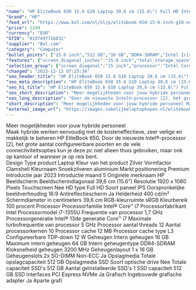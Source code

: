 ```yaml
---
"name": "HP EliteBook 650 15.6 G10 Laptop 39,6 cm (15.6\") Full HD Intel® Core™ i7 i7-1355U 16 GB DDR4-SDRAM 512 GB SSD Wi-Fi 6E (802.11ax) Windows 11 Pro Zilver"
"brand": "HP"
"feed_url": "https://www.bol.com/nl/nl/p/elitebook-650-15-6-inch-g10-notebook-pc-wolf-pro-security-edition-15-6-windows-11-pro-intel-core-i7-16gb-ram-512gb-ssd-fhd/9300000151425662"
"price": 1249
"currency": "EUR"
"GTIN": "0197497716832"
"supplier": "Bol.com"
"category": "Computer"
"bullet_points": ["15.6 inch","512 GB","16 GB","DDR4-SDRAM","Intel Iris Xe Graphics","Windows"]
"features": {"screen_diagonal_inches":"15.6 inch","total_storage_space":"512 GB","memory_size":"16 GB","memory_type":"DDR4-SDRAM","graphics_card":"Intel Iris Xe Graphics","operating_system":"Windows"}
"selection_group": {"screen_diagonal":"15 inch","processor":"Intel Core i7","changed_price_past_3_days":false,"product_family":"Elitebook"}
"changed": "2023-12-13 07:25:34"
"seo_header_title": "HP EliteBook 650 15.6 G10 Laptop 39,6 cm (15.6\") Full HD Intel® Core™ i7 i7-1355U 16 GB DDR4-SDRAM 512 GB SSD Wi-Fi 6E (802.11ax) Windows 11 Pro Zilver"
"seo_meta_description": "HP EliteBook 650 15.6 G10 Laptop 39,6 cm (15.6\") Full HD Intel® Core™ i7 i7-1355U 16 GB DDR4-SDRAM 512 GB SSD Wi-Fi 6E (802.11ax) Windows 11 Pro Zilver"
"seo_h1_title": "HP EliteBook 650 15.6 G10 Laptop 39,6 cm (15.6\") Full HD Intel® Core™ i7 i7-1355U 16 GB DDR4-SDRAM 512 GB SSD Wi-Fi 6E (802.11ax) Windows 11 Pro Zilver"
"seo_short_description": "Meer mogelijkheden voor jouw hybride personeel <br />Maak hybride werken eenvoudig met de kosteneffectieve, zeer veilige en makkelijk te beheren HP EliteBook 650."
"seo_long_description": "Door de nieuwste Intel®-processor [2], het grote aantal configureerbare poorten en de vele connectiviteitsopties kun je deze pc niet alleen thuis gebruiken, maar ook op kantoor of wanneer je op reis bent. <br /> Design Type product Laptop Kleur van het product Zilver Vormfactor Clamshell Kleurnaam Snoekzilveren aluminium Markt positionering Premium Introductie jaar 2023 Introductie maand 5 Originele merknaam HP Beeldscherm Beeldschermdiagonaal 39,6 cm (15. 6\") Resolutie 1920 x 1080 Pixels Touchscreen Nee HD type Full HD Soort paneel IPS Oorspronkelijke beeldverhouding 16:9 Antireflectiescherm Ja Helderheid 400 cd/m² Schermdiameter in centimeters 39,6 cm RGB-kleurruimte sRGB Kleurbereik 100 procent Processor Processorfamilie Intel® Core™ i7 Processorfabrikant Intel Processormodel i7-1355U Frequentie van processor 1,7 GHz Processorgeneratie Intel® 13de generatie Core™ i7 Maximale turbofrequentie van processor 5 GHz Processor aantal threads 12 Aantal processorkernen 10 Processor cache 12 MB Processor cache type L3 Configureerbare TDP-down 12 W Geheugen Intern geheugen 16 GB Maximum intern geheugen 64 GB Intern geheugentype DDR4-SDRAM Kloksnelheid geheugen 3200 MHz Geheugenlayout 1 x 16 GB Geheugenslots 2x SO-DIMM Non-ECC Ja Opslagmedia Totale opslagcapaciteit 512 GB Opslagmedia SSD Soort optische drive Nee Totale capaciteit SSD's 512 GB Aantal geïnstalleerde SSD's 1 SSD capaciteit 512 GB SSD interfaces PCI Express NVMe Ja Grafisch Ingebouwde grafische adapter Ja Aparte grafi"
"short_description": "Meer mogelijkheden voor jouw hybride personeel Maak hybride werken eenvoudig met de kosteneffectieve, zeer veilige en makkelijk te beheren HP EliteBook 650. Door de nieuwste Intel®-processor [2], het grote aantal configureerbare poorten en de vele connectiviteitsopties kun je deze pc niet alleen thuis gebruiken, maar ook op kantoor of wanneer je op reis bent. Design Type product Laptop Kleur van het product Zilver Vormfactor Clamshell Kleurnaam Snoekzilveren aluminium Markt positionering Premium Introductie jaar 2023 Introductie maand 5 Originele merknaam HP Beeldscherm Beeldschermdiagonaal 39,6 cm (15.6\") Resolutie 1920 x 1080 Pixels Touchscreen Nee HD type Full HD Soort paneel IPS Oorspronkelijke beeldverhouding 16:9 Antireflectiescherm Ja Helderheid 400 cd/m² Schermdiameter in centimeters 39,6 cm RGB-kleurruimte sRGB Kleurbereik 100 procent Processor Processorfamilie Intel® Core™ i7 Processorfabrikant Intel Processormodel i7-1355U Frequentie van processor 1,7 GHz Processorgeneratie Intel® 13de generatie Core™ i7 Maximale turbofrequentie van processor 5 GHz Processor aantal threads 12 Aantal processorkernen 10 Processor cache 12 MB Processor cache type L3 Configureerbare TDP-down 12 W Geheugen Intern geheugen 16 GB Maximum intern geheugen 64 GB Intern geheugentype DDR4-SDRAM Kloksnelheid geheugen 3200 MHz Geheugenlayout 1 x 16 GB Geheugenslots 2x SO-DIMM Non-ECC Ja Opslagmedia Totale opslagcapaciteit 512 GB Opslagmedia SSD Soort optische drive Nee Totale capaciteit SSD's 512 GB Aantal geïnstalleerde SSD's 1 SSD capaciteit 512 GB SSD interfaces PCI Express NVMe Ja Grafisch Ingebouwde grafische adapter Ja Aparte grafi"
"external_image_url": "https://images.zakelijkelaptopkopen.nl/elitebook-650-15-6-inch-g10-notebook-pc-wolf-pro-security-edition-15-6-windows-11-pro-intel-core-i7-16gb-ram-512gb-ssd-fhd.webp"
---
```


Meer mogelijkheden voor jouw hybride personeel <br />Maak hybride werken eenvoudig met de kosteneffectieve, zeer veilige en makkelijk te beheren HP EliteBook 650. Door de nieuwste Intel®-processor [2], het grote aantal configureerbare poorten en de vele connectiviteitsopties kun je deze pc niet alleen thuis gebruiken, maar ook op kantoor of wanneer je op reis bent. <br /> Design Type product Laptop Kleur van het product Zilver Vormfactor Clamshell Kleurnaam Snoekzilveren aluminium Markt positionering Premium Introductie jaar 2023 Introductie maand 5 Originele merknaam HP Beeldscherm Beeldschermdiagonaal 39,6 cm (15.6") Resolutie 1920 x 1080 Pixels Touchscreen Nee HD type Full HD Soort paneel IPS Oorspronkelijke beeldverhouding 16:9 Antireflectiescherm Ja Helderheid 400 cd/m² Schermdiameter in centimeters 39,6 cm RGB-kleurruimte sRGB Kleurbereik 100 procent Processor Processorfamilie Intel® Core™ i7 Processorfabrikant Intel Processormodel i7-1355U Frequentie van processor 1,7 GHz Processorgeneratie Intel® 13de generatie Core™ i7 Maximale turbofrequentie van processor 5 GHz Processor aantal threads 12 Aantal processorkernen 10 Processor cache 12 MB Processor cache type L3 Configureerbare TDP-down 12 W Geheugen Intern geheugen 16 GB Maximum intern geheugen 64 GB Intern geheugentype DDR4-SDRAM Kloksnelheid geheugen 3200 MHz Geheugenlayout 1 x 16 GB Geheugenslots 2x SO-DIMM Non-ECC Ja Opslagmedia Totale opslagcapaciteit 512 GB Opslagmedia SSD Soort optische drive Nee Totale capaciteit SSD's 512 GB Aantal geïnstalleerde SSD's 1 SSD capaciteit 512 GB SSD interfaces PCI Express NVMe Ja Grafisch Ingebouwde grafische adapter Ja Aparte grafi
